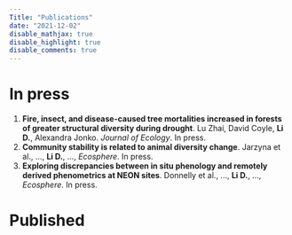 ```yaml
---
Title: "Publications"
date: "2021-12-02"
disable_mathjax: true
disable_highlight: true
disable_comments: true
---
```

<center>
<a target="_blank" href="https://scholar.google.com/citations?user=0I2wXJQAAAAJ&hl=en"><i class="ai ai-google-scholar ai-2x"></i></a> 
<a target="_blank" href="https://www.researchgate.net/profile/Daijiang_Li"><i class="ai ai-researchgate ai-2x"></i></a> 
<a target="_blank" href="https://publons.com/a/719613/"><i class="ai ai-publons ai-2x"></i></a>
</center>

<!---

# In press

<ol>

<li> <b>The role of functional strategies in global plant distribution</b>. Liao H., <b>Li D.</b>, et al. <i>Ecography</i>. In press. <a href="https://onlinelibrary.wiley.com/doi/full/10.1111/ecog.05476" target="_blank" title="Text through DOI"><i class="ai ai-doi"></i></a> </li> 
</ol>

-->

# In press

<ol>

<li> <b>Fire, insect, and disease-caused tree mortalities increased in forests of greater structural diversity during drought</b>. Lu Zhai, David Coyle, <b>Li D.</b>, Alexandra Jonko. <i>Journal of Ecology</i>. In press. <a href="https://besjournals.onlinelibrary.wiley.com/doi/10.1111/1365-2745.13830" target="_blank" title="Text through DOI"><i class="ai ai-doi"></i></a> </li> 

<li> <b>Community stability is related to animal diversity change</b>. Jarzyna et al., ..., <b>Li D.</b>, ..., <i>Ecosphere</i>. In press. <a href="" target="_blank" title="Text through DOI"><i class="ai ai-doi"></i></a> </li>

<li> <b>Exploring discrepancies between in situ phenology and remotely derived phenometrics at NEON sites</b>. Donnelly et al., ..., <b>Li D.</b>, ..., <i>Ecosphere</i>. In press. <a href="" target="_blank" title="Text through DOI"><i class="ai ai-doi"></i></a> </li> 

</ol>

# Published
